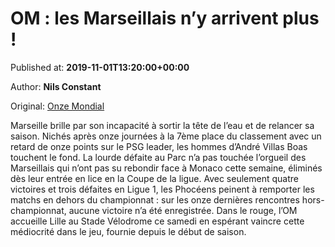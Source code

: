 
# OM : les Marseillais n’y arrivent plus !

Published at: **2019-11-01T13:20:00+00:00**

Author: **Nils Constant**

Original: [Onze Mondial](http://www.onzemondial.com/ligue-1/2019-2020/om-les-marseillais-n-y-arrive-plus-201392)

Marseille brille par son incapacité à sortir la tête de l’eau et de relancer sa saison. Nichés après onze journées à la 7ème place du classement avec un retard de onze points sur le PSG leader, les hommes d’André Villas Boas touchent le fond.
La lourde défaite au Parc n’a pas touchée l’orgueil des Marseillais qui n’ont pas su rebondir face à Monaco cette semaine, éliminés dès leur entrée en lice en la Coupe de la ligue. Avec seulement quatre victoires et trois défaites en Ligue 1, les Phocéens peinent à remporter les matchs en dehors du championnat : sur les onze dernières rencontres hors-championnat, aucune victoire n’a été enregistrée. Dans le rouge, l’OM accueille Lille au Stade Vélodrome ce samedi en espérant vaincre cette médiocrité dans le jeu, fournie depuis le début de saison.
